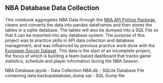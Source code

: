 ## NBA Database Data Collection

This notebook aggregates NBA Data through the [NBA API Python Package](https://pypi.org/project/nba-api/), cleans and converts the data into pandas dataframes and then stores the tables in a sqlite database. The tables will also be dumped into a SQL File so that it can be imported into any database system. The purpose of this project was to practice skills in API data collection and database management, and was influenced by previous practice work done with the [European Soccer Dataset](https://www.kaggle.com/datasets/hugomathien/soccer). This data is the start of an incomplete project, the focus of which is building a team-based dashboard that tracks game statistics, schedule and player information during the NBA Season. 


NBA Database.ipynb - Data Collection 
NBA.db - SQLite Database File containing data
backupdatabase_dump.sql - SQL Dump file
